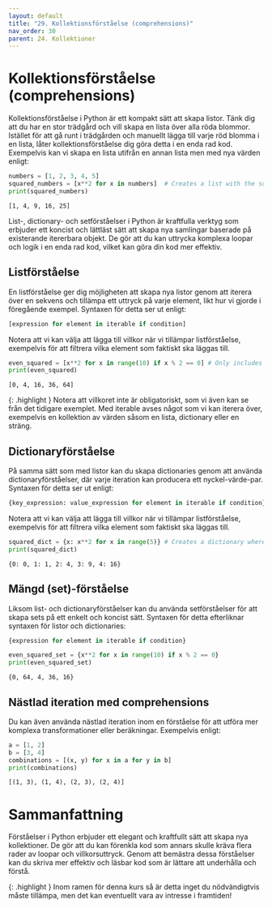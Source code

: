 ```yaml
---
layout: default
title: "29. Kollektionsförståelse (comprehensions)"
nav_order: 30
parent: 24. Kollektioner
---
```


# Kollektionsförståelse (comprehensions)
Kollektionsförståelse i Python är ett kompakt sätt att skapa listor. Tänk dig att du har en stor trädgård och vill skapa en lista över alla röda blommor. Istället för att gå runt i trädgården och manuellt lägga till varje röd blomma i en lista, låter kollektionsförståelse dig göra detta i en enda rad kod. Exempelvis kan vi skapa en lista utifrån en annan lista men med nya värden enligt:
```python
numbers = [1, 2, 3, 4, 5]
squared_numbers = [x**2 for x in numbers]  # Creates a list with the squared value of each number in numbers
print(squared_numbers)
```
<div class="code-example" markdown="1">
<pre><code>[1, 4, 9, 16, 25]</code></pre>
</div>

List-, dictionary- och setförståelser i Python är kraftfulla verktyg som erbjuder ett koncist och lättläst sätt att skapa nya samlingar baserade på existerande itererbara objekt. De gör att du kan uttrycka komplexa loopar och logik i en enda rad kod, vilket kan göra din kod mer effektiv.

## Listförståelse
En listförståelse ger dig möjligheten att skapa nya listor genom att iterera över en sekvens och tillämpa ett uttryck på varje element, likt hur vi gjorde i föregående exempel. Syntaxen för detta ser ut enligt:
```python
[expression for element in iterable if condition]
```

Notera att vi kan välja att lägga till villkor när vi tillämpar listförståelse, exempelvis för att filtrera vilka element som faktiskt ska läggas till.
```python
even_squared = [x**2 for x in range(10) if x % 2 == 0] # Only includes even integers
print(even_squared)
```
<div class="code-example" markdown="1">
<pre><code>[0, 4, 16, 36, 64]</code></pre>
</div>

{: .highlight }
Notera att villkoret inte är obligatoriskt, som vi även kan se från det tidigare exemplet. Med iterable avses något som vi kan iterera över, exempelvis en kollektion av värden såsom en lista, dictionary eller en sträng.

## Dictionaryförståelse
På samma sätt som med listor kan du skapa dictionaries genom att använda dictionaryförståelser, där varje iteration kan producera ett nyckel-värde-par. Syntaxen för detta ser ut enligt:
```python
{key_expression: value_expression for element in iterable if condition}
```

Notera att vi kan välja att lägga till villkor när vi tillämpar listförståelse, exempelvis för att filtrera vilka element som faktiskt ska läggas till.
```python
squared_dict = {x: x**2 for x in range(5)} # Creates a dictionary where the key is the initial value and value is the squared value
print(squared_dict)
```
<div class="code-example" markdown="1">
<pre><code>{0: 0, 1: 1, 2: 4, 3: 9, 4: 16}</code></pre>
</div>

## Mängd (set)-förståelse
Liksom list- och dictionaryförståelser kan du använda setförståelser för att skapa sets på ett enkelt och koncist sätt. Syntaxen för detta efterliknar syntaxen för listor och dictionaries:
```python
{expression for element in iterable if condition}
```

```python
even_squared_set = {x**2 for x in range(10) if x % 2 == 0}
print(even_squared_set)
```
<div class="code-example" markdown="1">
<pre><code>{0, 64, 4, 36, 16}</code></pre>
</div>

## Nästlad iteration med comprehensions
Du kan även använda nästlad iteration inom en förståelse för att utföra mer komplexa transformationer eller beräkningar. Exempelvis enligt:
```python
a = [1, 2]
b = [3, 4]
combinations = [(x, y) for x in a for y in b]
print(combinations)
```
<div class="code-example" markdown="1">
<pre><code>[(1, 3), (1, 4), (2, 3), (2, 4)]</code></pre>
</div>

# Sammanfattning
Förståelser i Python erbjuder ett elegant och kraftfullt sätt att skapa nya kollektioner. De gör att du kan förenkla kod som annars skulle kräva flera rader av loopar och villkorsuttryck. Genom att bemästra dessa förståelser kan du skriva mer effektiv och läsbar kod som är lättare att underhålla och förstå.

{: .highlight }
Inom ramen för denna kurs så är detta inget du nödvändigtvis måste tillämpa, men det kan eventuellt vara av intresse i framtiden!